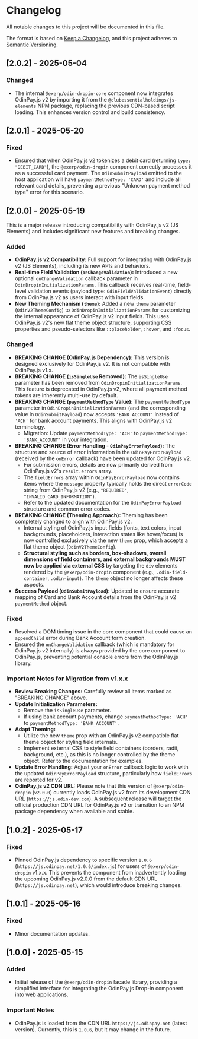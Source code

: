 # Changelog

All notable changes to this project will be documented in this file.

The format is based on [Keep a Changelog](https://keepachangelog.com/en/1.0.0/),
and this project adheres to [Semantic Versioning](https://semver.org/spec/v2.0.0.html).

## [2.0.2] - 2025-05-04

### Changed
-   The internal `@exerp/odin-dropin-core` component now integrates OdinPay.js v2 by importing it from the `@clubessentialholdings/js-elements` NPM package, replacing the previous CDN-based script loading. This enhances version control and build consistency.

## [2.0.1] - 2025-05-20

### Fixed

-   Ensured that when OdinPay.js v2 tokenizes a debit card (returning `type: "DEBIT_CARD"`), the `@exerp/odin-dropin` component correctly processes it as a successful card payment. The `OdinSubmitPayload` emitted to the host application will have `paymentMethodType: 'CARD'` and include all relevant card details, preventing a previous "Unknown payment method type" error for this scenario.

## [2.0.0] - 2025-05-19

This is a major release introducing compatibility with OdinPay.js v2 (JS Elements) and includes significant new features and breaking changes.

### Added

-   **OdinPay.js v2 Compatibility:** Full support for integrating with OdinPay.js v2 (JS Elements), including its new APIs and behaviors.
-   **Real-time Field Validation (`onChangeValidation`):** Introduced a new optional `onChangeValidation` callback parameter in `OdinDropinInitializationParams`. This callback receives real-time, field-level validation events (payload type: `OdinFieldValidationEvent`) directly from OdinPay.js v2 as users interact with input fields.
-   **New Theming Mechanism (`theme`):** Added a new `theme` parameter (`OdinV2ThemeConfig`) to `OdinDropinInitializationParams` for customizing the internal appearance of OdinPay.js v2 input fields. This uses OdinPay.js v2's new flat theme object structure, supporting CSS properties and pseudo-selectors like `::placeholder`, `:hover`, and `:focus`.

### Changed

-   **BREAKING CHANGE (OdinPay.js Dependency):** This version is designed exclusively for OdinPay.js v2. It is not compatible with OdinPay.js v1.x.
-   **BREAKING CHANGE (`isSingleUse` Removed):** The `isSingleUse` parameter has been removed from `OdinDropinInitializationParams`. This feature is deprecated in OdinPay.js v2, where all payment method tokens are inherently multi-use by default.
-   **BREAKING CHANGE (`paymentMethodType` Value):** The `paymentMethodType` parameter in `OdinDropinInitializationParams` (and the corresponding value in `OdinSubmitPayload`) now accepts `'BANK_ACCOUNT'` instead of `'ACH'` for bank account payments. This aligns with OdinPay.js v2 terminology.
    *   Migration: Update `paymentMethodType: 'ACH'` to `paymentMethodType: 'BANK_ACCOUNT'` in your integration.
-   **BREAKING CHANGE (Error Handling - `OdinPayErrorPayload`):** The structure and source of error information in the `OdinPayErrorPayload` (received by the `onError` callback) have been updated for OdinPay.js v2.
    *   For submission errors, details are now primarily derived from OdinPay.js v2's `result.errors` array.
    *   The `fieldErrors` array within `OdinPayErrorPayload` now contains items where the `message` property typically holds the direct `errorCode` string from OdinPay.js v2 (e.g., `"REQUIRED"`, `"INVALID_CARD_INFORMATION"`).
    *   Refer to the updated documentation for the `OdinPayErrorPayload` structure and common error codes.
-   **BREAKING CHANGE (Theming Approach):** Theming has been completely changed to align with OdinPay.js v2.
    *   Internal styling of OdinPay.js input fields (fonts, text colors, input backgrounds, placeholders, interaction states like hover/focus) is now controlled exclusively via the new `theme` prop, which accepts a flat theme object (`OdinV2ThemeConfig`).
    *   **Structural styling such as borders, box-shadows, overall dimensions of field containers, and external backgrounds MUST now be applied via external CSS** by targeting the `div` elements rendered by the `@exerp/odin-dropin` component (e.g., `.odin-field-container`, `.odin-input`). The `theme` object no longer affects these aspects.
-   **Success Payload (`OdinSubmitPayload`):** Updated to ensure accurate mapping of Card and Bank Account details from the OdinPay.js v2 `paymentMethod` object.

### Fixed

-   Resolved a DOM timing issue in the core component that could cause an `appendChild` error during Bank Account form creation.
-   Ensured the `onChangeValidation` callback (which is mandatory for OdinPay.js v2 internally) is always provided by the core component to OdinPay.js, preventing potential console errors from the OdinPay.js library.

### Important Notes for Migration from v1.x.x

-   **Review Breaking Changes:** Carefully review all items marked as "BREAKING CHANGE" above.
-   **Update Initialization Parameters:**
    -   Remove the `isSingleUse` parameter.
    -   If using bank account payments, change `paymentMethodType: 'ACH'` to `paymentMethodType: 'BANK_ACCOUNT'`.
-   **Adapt Theming:**
    -   Utilize the new `theme` prop with an OdinPay.js v2 compatible flat theme object for styling field internals.
    -   Implement external CSS to style field containers (borders, radii, background, etc.), as this is no longer controlled by the theme object. Refer to the documentation for examples.
-   **Update Error Handling:** Adjust your `onError` callback logic to work with the updated `OdinPayErrorPayload` structure, particularly how `fieldErrors` are reported for v2.
-   **OdinPay.js v2 CDN URL:** Please note that this version of `@exerp/odin-dropin` (`v2.0.0`) currently loads OdinPay.js v2 from its development CDN URL (`https://js.odin-dev.com`). A subsequent release will target the official production CDN URL for OdinPay.js v2 or transition to an NPM package dependency when available and stable.

## [1.0.2] - 2025-05-17

### Fixed
- Pinned OdinPay.js dependency to specific version `1.0.6` (`https://js.odinpay.net/1.0.6/index.js`) for users of `@exerp/odin-dropin` v1.x.x. This prevents the component from inadvertently loading the upcoming OdinPay.js v2.0.0 from the default CDN URL (`https://js.odinpay.net`), which would introduce breaking changes.

## [1.0.1] - 2025-05-16
 
### Fixed
- Minor documentation updates.


## [1.0.0] - 2025-05-15

### Added
- Initial release of the `@exerp/odin-dropin` facade library, providing a simplified interface for integrating the OdinPay.js Drop-in component into web applications.

### Important Notes

- OdinPay.js is loaded from the CDN URL `https://js.odinpay.net` (latest version). Currently, this is `1.0.6`, but it may change in the future.